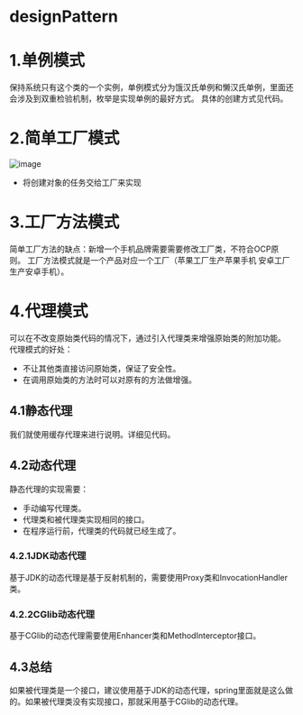 # designPattern
# 1.单例模式
保持系统只有这个类的一个实例，单例模式分为饿汉氏单例和懒汉氏单例，里面还会涉及到双重检验机制，枚举是实现单例的最好方式。
具体的创建方式见代码。
# 2.简单工厂模式
![image](https://github.com/EcustCaoHao/designPattern/assets/114331779/f61efe77-4770-4a0f-be2c-c309c3886bf2)
+ 将创建对象的任务交给工厂来实现
# 3.工厂方法模式
简单工厂方法的缺点：新增一个手机品牌需要需要修改工厂类，不符合OCP原则。
工厂方法模式就是一个产品对应一个工厂（苹果工厂生产苹果手机 安卓工厂生产安卓手机）。
# 4.代理模式
可以在不改变原始类代码的情况下，通过引入代理类来增强原始类的附加功能。
代理模式的好处：
+ 不让其他类直接访问原始类，保证了安全性。
+ 在调用原始类的方法时可以对原有的方法做增强。
## 4.1静态代理
我们就使用缓存代理来进行说明。详细见代码。
## 4.2动态代理
静态代理的实现需要：
+ 手动编写代理类。
+ 代理类和被代理类实现相同的接口。
+ 在程序运行前，代理类的代码就已经生成了。
### 4.2.1JDK动态代理
基于JDK的动态代理是基于反射机制的，需要使用Proxy类和InvocationHandler类。
### 4.2.2CGlib动态代理
基于CGlib的动态代理需要使用Enhancer类和MethodInterceptor接口。
## 4.3总结
如果被代理类是一个接口，建议使用基于JDK的动态代理，spring里面就是这么做的。如果被代理类没有实现接口，那就采用基于CGlib的动态代理。


